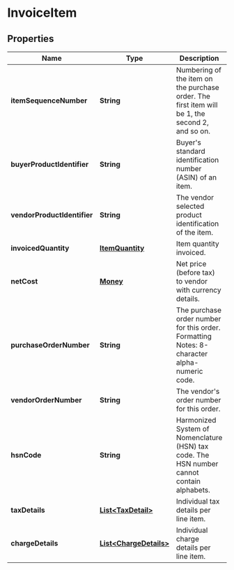 
# InvoiceItem

## Properties
Name | Type | Description | Notes
------------ | ------------- | ------------- | -------------
**itemSequenceNumber** | **String** | Numbering of the item on the purchase order. The first item will be 1, the second 2, and so on. | 
**buyerProductIdentifier** | **String** | Buyer&#39;s standard identification number (ASIN) of an item. |  [optional]
**vendorProductIdentifier** | **String** | The vendor selected product identification of the item. |  [optional]
**invoicedQuantity** | [**ItemQuantity**](ItemQuantity.md) | Item quantity invoiced. | 
**netCost** | [**Money**](Money.md) | Net price (before tax) to vendor with currency details. | 
**purchaseOrderNumber** | **String** | The purchase order number for this order. Formatting Notes: 8-character alpha-numeric code. | 
**vendorOrderNumber** | **String** | The vendor&#39;s order number for this order. |  [optional]
**hsnCode** | **String** | Harmonized System of Nomenclature (HSN) tax code. The HSN number cannot contain alphabets. |  [optional]
**taxDetails** | [**List&lt;TaxDetail&gt;**](TaxDetail.md) | Individual tax details per line item. |  [optional]
**chargeDetails** | [**List&lt;ChargeDetails&gt;**](ChargeDetails.md) | Individual charge details per line item. |  [optional]



